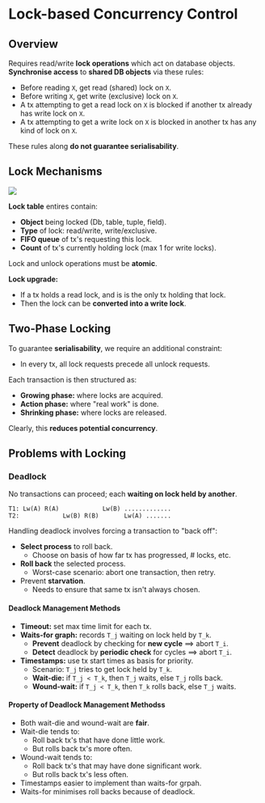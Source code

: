 # Lock-based Concurrency Control
## Overview
Requires read/write **lock operations** which act on database objects. **Synchronise access** to **shared DB objects** via these rules:
- Before reading ``X``, get read (shared) lock on ``X``.
- Before writing ``X``, get write (exclusive) lock on ``X``.
- A tx attempting to get a read lock on ``X`` is blocked if another tx already has write lock on ``X``.
- A tx attempting to get a write lock on ``X`` is blocked in another tx has any kind of lock on ``X``.

These rules along **do not guarantee serialisability**.

## Lock Mechanisms
![](https://cgi.cse.unsw.edu.au/~cs9315/21T1/lectures/tx-locking/Pics/txproc/txproc2.png)

**Lock table** entires contain:
- **Object** being locked (Db, table, tuple, field).
- **Type** of lock: read/write, write/exclusive.
- **FIFO queue** of tx's requesting this lock.
- **Count** of tx's currently holding lock (max 1 for write locks).

Lock and unlock operations must be **atomic**.

**Lock upgrade:**
- If a tx holds a read lock, and is is the only tx holding that lock.
- Then the lock can be **converted into a write lock**.

## Two-Phase Locking
To guarantee **serialisability**, we require an additional constraint:
- In every tx, all lock requests precede all unlock requests.

Each transaction is then structured as:
- **Growing phase:** where locks are acquired.
- **Action phase:** where "real work" is done.
- **Shrinking phase:** where locks are released.

Clearly, this **reduces potential concurrency**.

## Problems with Locking
### Deadlock
No transactions can proceed; each **waiting on lock held by another**. 

```
T1: Lw(A) R(A)            Lw(B) .............
T2:            Lw(B) R(B)       Lw(A) .......
```

Handling deadlock involves forcing a transaction to "back off":
- **Select process** to roll back.
    - Choose on basis of how far tx has progressed, # locks, etc.
- **Roll back** the selected process.
    - Worst-case scenario: abort one transaction, then retry.
- Prevent **starvation**.
    - Needs to ensure that same tx isn't always chosen.

#### Deadlock Management Methods
- **Timeout:** set max time limit for each tx.
- **Waits-for graph:** records ``T_j`` waiting on lock held by ``T_k``.
    - **Prevent** deadlock by checking for **new cycle** ==> abort ``T_i``.
    - **Detect** deadlock by **periodic check** for cycles ==> abort ``T_i``.
- **Timestamps:** use tx start times as basis for priority.
    - Scenario: ``T_j`` tries to get lock held by ``T_k``.
    - **Wait-die:** if ``T_j < T_k``, then ``T_j`` waits, else ``T_j`` rolls back.
    - **Wound-wait:** if ``T_j < T_k``, then ``T_k`` rolls back, else ``T_j`` waits.

#### Property of Deadlock Management Methodss
- Both wait-die and wound-wait are **fair**.
- Wait-die tends to:
    - Roll back tx's that have done little work.
    - But rolls back tx's more often.
- Wound-wait tends to:
    - Roll back tx's that may have done significant work.
    - But rolls back tx's less often.
- Timestamps easier to implement than waits-for grpah.
- Waits-for minimises roll backs because of deadlock.